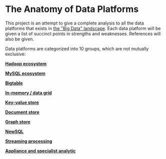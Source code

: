 # The Anatomy of Data Platforms


This project is an attempt to give a complete analysis to all the data platforms that exists in [the "Big Data" landscape](https://451research.com/images/Marketing/dataplatformsmapoctober2014.pdf). Each data platform will be given a list of succinct points in strengths and weaknesses. References will also be given. 

Data platforms are categorized into 10 groups, which are not mutually exclusive:



[**Hadoop ecosystem**](https://github.com/xu-hong/compsci516/blob/master/Hadoop.md)

[**MySQL ecosystem**](https://github.com/xu-hong/compsci516/blob/master/MySQL.md)

[**Bigtable**](https://github.com/xu-hong/compsci516/blob/master/bigtable.md)

[**In-memory / data grid**](https://github.com/xu-hong/compsci516/blob/master/IMDG.md)

[**Key-value store**](https://github.com/xu-hong/compsci516/blob/master/Key-value.md)

[**Document store**](https://github.com/xu-hong/compsci516/blob/master/Document.md)

[**Graph store**](https://github.com/xu-hong/compsci516/blob/master/Graph.md)

[**NewSQL**](https://github.com/xu-hong/compsci516/blob/master/NewSQL.md)

[**Streaming processing**](https://github.com/xu-hong/compsci516/blob/master/Stream.md)

[**Appliance and specialist analytic**](https://github.com/xu-hong/compsci516/blob/master/app.md)